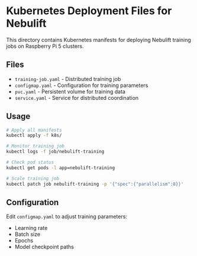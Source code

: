 # Kubernetes Deployment Files for Nebulift

This directory contains Kubernetes manifests for deploying Nebulift training jobs on Raspberry Pi 5 clusters.

## Files

- `training-job.yaml` - Distributed training job
- `configmap.yaml` - Configuration for training parameters  
- `pvc.yaml` - Persistent volume for training data
- `service.yaml` - Service for distributed coordination

## Usage

```bash
# Apply all manifests
kubectl apply -f k8s/

# Monitor training job
kubectl logs -f job/nebulift-training

# Check pod status
kubectl get pods -l app=nebulift-training

# Scale training job
kubectl patch job nebulift-training -p '{"spec":{"parallelism":8}}'
```

## Configuration

Edit `configmap.yaml` to adjust training parameters:
- Learning rate
- Batch size  
- Epochs
- Model checkpoint paths
